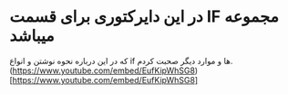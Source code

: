 # در این دایرکتوری برای قسمت IF مجموعه میباشد
که در این درباره نحوه نوشتن و انواع if ها و موارد دیگر صحبت کردم.
(https://www.youtube.com/embed/EufKipWhSG8)[https://www.youtube.com/embed/EufKipWhSG8]
